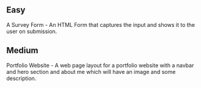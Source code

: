 ## Easy
A Survey Form - An HTML Form that captures the input and shows it to the user on submission.

## Medium
Portfolio Website - A web page layout for a portfolio website with a navbar and hero section and about me which will have an image and some description.
